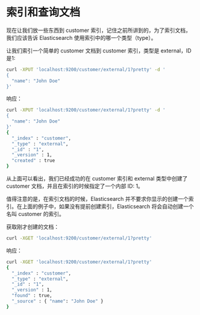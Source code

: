 # 索引和查询文档
现在让我们放一些东西到 customer 索引，记住之前所讲到的，为了索引文档，我们应该告诉 Elasticsearch 使用索引中的哪一个类型（type）。

让我们索引一个简单的 customer 文档到 customer 索引，类型是 external，ID 是1:

```sh
curl -XPUT 'localhost:9200/customer/external/1?pretty' -d '
{
  "name": "John Doe"
}'
```

响应：

```sh
curl -XPUT 'localhost:9200/customer/external/1?pretty' -d '
{
  "name": "John Doe"
}'
{
  "_index" : "customer",
  "_type" : "external",
  "_id" : "1",
  "_version" : 1,
  "created" : true
}
```

从上面可以看出，我们已经成功的在 customer 索引和 external 类型中创建了 customer 文档，并且在索引的时候指定了一个内部 ID: 1。

值得注意的是，在索引文档的时候，Elasticsearch 并不要求你显示的创建一个索引。在上面的例子中，如果没有提前创建索引，Elasticsearch 将会自动创建一个名叫 customer 的索引。

获取刚才创建的文档：

```sh
curl -XGET 'localhost:9200/customer/external/1?pretty'
```
响应：

```sh
curl -XGET 'localhost:9200/customer/external/1?pretty'
{
  "_index" : "customer",
  "_type" : "external",
  "_id" : "1",
  "_version" : 1,
  "found" : true,
  "_source" : { "name": "John Doe" }
}
```
